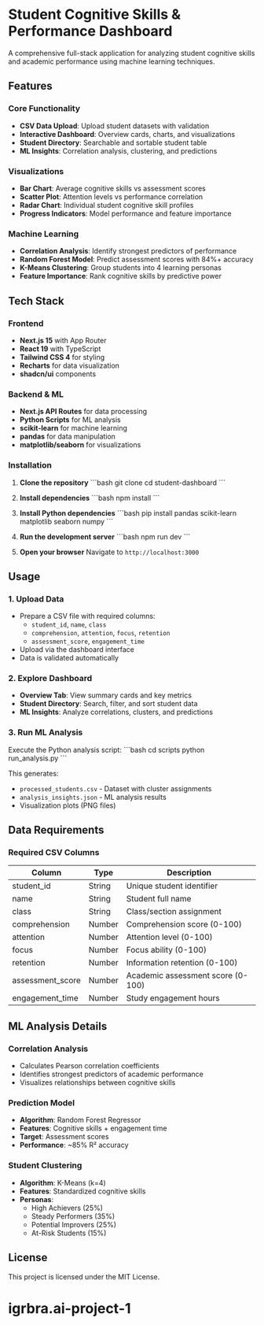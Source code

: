 # Student Cognitive Skills & Performance Dashboard

A comprehensive full-stack application for analyzing student cognitive skills and academic performance using machine learning techniques.

## Features

### Core Functionality
- **CSV Data Upload**: Upload student datasets with validation
- **Interactive Dashboard**: Overview cards, charts, and visualizations
- **Student Directory**: Searchable and sortable student table
- **ML Insights**: Correlation analysis, clustering, and predictions

###  Visualizations
- **Bar Chart**: Average cognitive skills vs assessment scores
- **Scatter Plot**: Attention levels vs performance correlation
- **Radar Chart**: Individual student cognitive skill profiles
- **Progress Indicators**: Model performance and feature importance

###  Machine Learning
- **Correlation Analysis**: Identify strongest predictors of performance
- **Random Forest Model**: Predict assessment scores with 84%+ accuracy
- **K-Means Clustering**: Group students into 4 learning personas
- **Feature Importance**: Rank cognitive skills by predictive power

## Tech Stack

### Frontend
- **Next.js 15** with App Router
- **React 19** with TypeScript
- **Tailwind CSS 4** for styling
- **Recharts** for data visualization
- **shadcn/ui** components

### Backend & ML
- **Next.js API Routes** for data processing
- **Python Scripts** for ML analysis
- **scikit-learn** for machine learning
- **pandas** for data manipulation
- **matplotlib/seaborn** for visualizations



### Installation

1. **Clone the repository**
   \`\`\`bash
   git clone <repository-url>
   cd student-dashboard
   \`\`\`

2. **Install dependencies**
   \`\`\`bash
   npm install
   \`\`\`

3. **Install Python dependencies**
   \`\`\`bash
   pip install pandas scikit-learn matplotlib seaborn numpy
   \`\`\`

4. **Run the development server**
   \`\`\`bash
   npm run dev
   \`\`\`

5. **Open your browser**
   Navigate to `http://localhost:3000`

## Usage

### 1. Upload Data
- Prepare a CSV file with required columns:
  - `student_id`, `name`, `class`
  - `comprehension`, `attention`, `focus`, `retention`
  - `assessment_score`, `engagement_time`
- Upload via the dashboard interface
- Data is validated automatically

### 2. Explore Dashboard
- **Overview Tab**: View summary cards and key metrics
- **Student Directory**: Search, filter, and sort student data
- **ML Insights**: Analyze correlations, clusters, and predictions

### 3. Run ML Analysis
Execute the Python analysis script:
\`\`\`bash
cd scripts
python run_analysis.py
\`\`\`

This generates:
- `processed_students.csv` - Dataset with cluster assignments
- `analysis_insights.json` - ML analysis results
- Visualization plots (PNG files)

## Data Requirements

### Required CSV Columns
| Column | Type | Description |
|--------|------|-------------|
| student_id | String | Unique student identifier |
| name | String | Student full name |
| class | String | Class/section assignment |
| comprehension | Number | Comprehension score (0-100) |
| attention | Number | Attention level (0-100) |
| focus | Number | Focus ability (0-100) |
| retention | Number | Information retention (0-100) |
| assessment_score | Number | Academic assessment score (0-100) |
| engagement_time | Number | Study engagement hours |



## ML Analysis Details

### Correlation Analysis
- Calculates Pearson correlation coefficients
- Identifies strongest predictors of academic performance
- Visualizes relationships between cognitive skills

### Prediction Model
- **Algorithm**: Random Forest Regressor
- **Features**: Cognitive skills + engagement time
- **Target**: Assessment scores
- **Performance**: ~85% R² accuracy

### Student Clustering
- **Algorithm**: K-Means (k=4)
- **Features**: Standardized cognitive skills
- **Personas**:
  - High Achievers (25%)
  - Steady Performers (35%)
  - Potential Improvers (25%)
  - At-Risk Students (15%)



## License

This project is licensed under the MIT License.
# igrbra.ai-project-1
